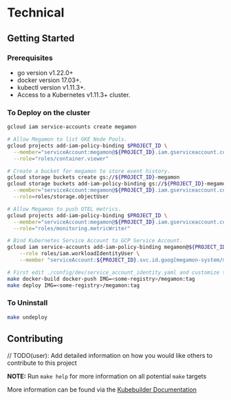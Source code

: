 # Technical

## Getting Started

### Prerequisites
- go version v1.22.0+
- docker version 17.03+.
- kubectl version v1.11.3+.
- Access to a Kubernetes v1.11.3+ cluster.

### To Deploy on the cluster

```bash
gcloud iam service-accounts create megamon

# Allow Megamon to list GKE Node Pools.
gcloud projects add-iam-policy-binding $PROJECT_ID \
  --member="serviceAccount:megamon@${PROJECT_ID}.iam.gserviceaccount.com" \
  --role="roles/container.viewer"

# Create a bucket for megamon to store event history.
gcloud storage buckets create gs://${PROJECT_ID}-megamon
gcloud storage buckets add-iam-policy-binding gs://${PROJECT_ID}-megamon \
  --member="serviceAccount:megamon@${PROJECT_ID}.iam.gserviceaccount.com" \
  --role=roles/storage.objectUser

# Allow Megamon to push OTEL metrics.
gcloud projects add-iam-policy-binding $PROJECT_ID \
  --member="serviceAccount:megamon@${PROJECT_ID}.iam.gserviceaccount.com" \
  --role="roles/monitoring.metricWriter"

# Bind Kubernetes Service Account to GCP Service Account.
gcloud iam service-accounts add-iam-policy-binding megamon@${PROJECT_ID}.iam.gserviceaccount.com \
    --role roles/iam.workloadIdentityUser \
    --member "serviceAccount:${PROJECT_ID}.svc.id.goog[megamon-system/megamon-controller-manager]"
```

```bash
# First edit ./config/dev/service_account_identity.yaml and customize the GCP SA.
make docker-build docker-push IMG=<some-registry>/megamon:tag
make deploy IMG=<some-registry>/megamon:tag
```

### To Uninstall

```bash
make undeploy
```

## Contributing
// TODO(user): Add detailed information on how you would like others to contribute to this project

**NOTE:** Run `make help` for more information on all potential `make` targets

More information can be found via the [Kubebuilder Documentation](https://book.kubebuilder.io/introduction.html)